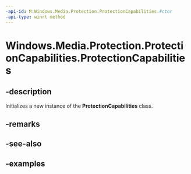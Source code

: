 ```yaml
---
-api-id: M:Windows.Media.Protection.ProtectionCapabilities.#ctor
-api-type: winrt method
---
```


<!-- Method syntax.
public ProtectionCapabilities.ProtectionCapabilities()
-->

# Windows.Media.Protection.ProtectionCapabilities.ProtectionCapabilities


## -description

Initializes a new instance of the **ProtectionCapabilities** class.

## -remarks

## -see-also

## -examples

